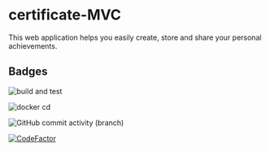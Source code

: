 # certificate-MVC
This web application helps you easily create, store and share your personal achievements. 

## Badges

![build and test](https://github.com/WebWat/certificate-MVC/actions/workflows/dotnet.yml/badge.svg)

![docker cd](https://github.com/WebWat/certificate-MVC/actions/workflows/docker.yml/badge.svg)

![GitHub commit activity (branch)](https://img.shields.io/github/commit-activity/m/webwat/certificate-MVC)

[![CodeFactor](https://www.codefactor.io/repository/github/webwat/certificate-mvc/badge)](https://www.codefactor.io/repository/github/webwat/certificate-mvc)
